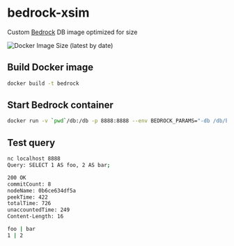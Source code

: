 # bedrock-xsim
Custom [Bedrock](https://github.com/Expensify/Bedrock) DB image optimized for size

![Docker Image Size (latest by date)](https://img.shields.io/docker/image-size/jveres/bedrock-xsim)

## Build Docker image
```sh
docker build -t bedrock
```

## Start Bedrock container
```sh
docker run -v `pwd`/db:/db -p 8888:8888 --env BEDROCK_PARAMS="-db /db/bedrock.db -serverHost 0.0.0.0:8888" bedrock
```

## Test query
```sh
nc localhost 8888
Query: SELECT 1 AS foo, 2 AS bar;

200 OK
commitCount: 8
nodeName: 0b6ce634df5a
peekTime: 422
totalTime: 726
unaccountedTime: 249
Content-Length: 16

foo | bar
1 | 2
```
